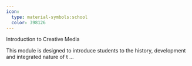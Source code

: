 ```yaml
---
icon:
  type: material-symbols:school
  color: 398126
---
```


Introduction to Creative Media

This module is designed to introduce students to the history, development and integrated nature of t ... 
